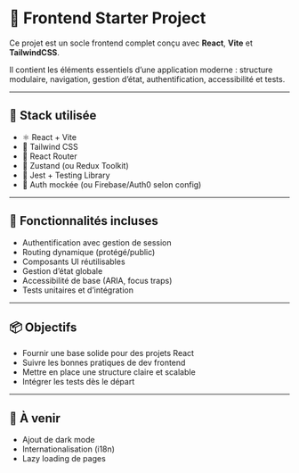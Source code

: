 # 🎨 Frontend Starter Project

Ce projet est un socle frontend complet conçu avec **React**, **Vite** et **TailwindCSS**.

Il contient les éléments essentiels d’une application moderne : structure modulaire, navigation, gestion d’état, authentification, accessibilité et tests.

---

## 🧰 Stack utilisée

- ⚛️ React + Vite
- 🎨 Tailwind CSS
- 🔄 React Router
- 🧠 Zustand (ou Redux Toolkit)
- 🧪 Jest + Testing Library
- 🔐 Auth mockée (ou Firebase/Auth0 selon config)

---

## 📁 Fonctionnalités incluses

- Authentification avec gestion de session
- Routing dynamique (protégé/public)
- Composants UI réutilisables
- Gestion d’état globale
- Accessibilité de base (ARIA, focus traps)
- Tests unitaires et d’intégration

---

## 📦 Objectifs

- Fournir une base solide pour des projets React
- Suivre les bonnes pratiques de dev frontend
- Mettre en place une structure claire et scalable
- Intégrer les tests dès le départ

---

## 🚀 À venir

- Ajout de dark mode
- Internationalisation (i18n)
- Lazy loading de pages
